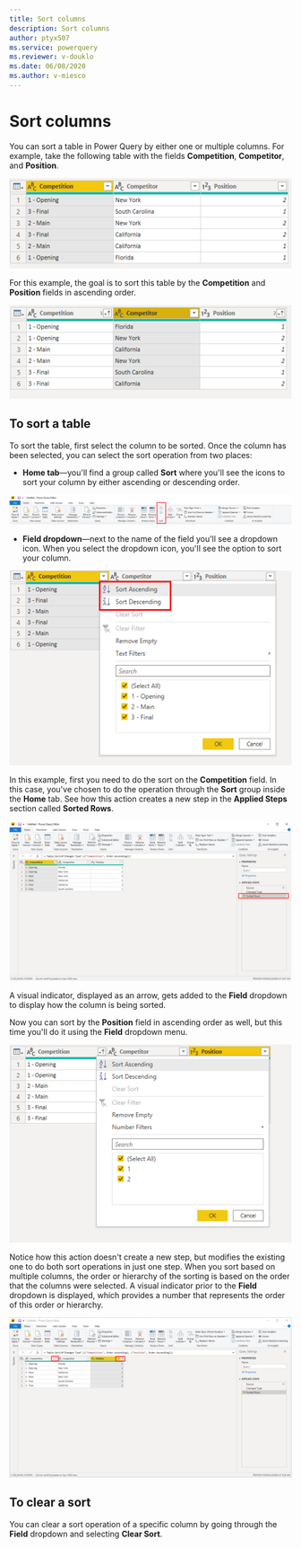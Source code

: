 ```yaml
---
title: Sort columns
description: Sort columns
author: ptyx507
ms.service: powerquery
ms.reviewer: v-douklo
ms.date: 06/08/2020
ms.author: v-miesco
---
```


# Sort columns

You can sort a table in Power Query by either one or multiple columns. For example, take the following table with the fields **Competition**, **Competitor**, and **Position**.

![](images/me-sort-by-column-start.png)

For this example, the goal is to sort this table by the **Competition** and **Position** fields in ascending order.

![](images/me-sort-by-column-final.png)

## To sort a table

To sort the table, first select the column to be sorted. Once the column has been selected, you can select the sort operation from two places:

- **Home tab**&mdash;you'll find a group called **Sort** where you'll see the icons to sort your column by either ascending or descending order.

![](images/me-sort-by-column-sort-group.png)

- **Field dropdown**&mdash;next to the name of the field you'll see a dropdown icon. When you select the dropdown icon, you'll see the option to sort your column.

![](images/me-sort-by-column-sort-icons.png)

In this example, first you need to do the sort on the **Competition** field. In this case, you've chosen to do the operation through the **Sort** group inside the **Home** tab. See how this action creates a new step in the **Applied Steps** section called **Sorted Rows**.

![](images/me-sort-by-column-sort-step.png)

A visual indicator, displayed as an arrow, gets added to the **Field** dropdown to display how the column is being sorted.

Now you can sort by the **Position** field in ascending order as well, but this time you'll do it using the **Field** dropdown menu.

![](images/me-sort-by-column-position.png)

Notice how this action doesn't create a new step, but modifies the existing one to do both sort operations in just one step. When you sort based on multiple columns, the order or hierarchy of the sorting is based on the order that the columns were selected. A visual indicator prior to the **Field** dropdown is displayed, which provides a number that represents the order of this order or hierarchy.   

![](images/me-sort-by-column-multi-column-sort.png)

## To clear a sort

You can clear a sort operation of a specific column by going through the **Field** dropdown and selecting **Clear Sort**.
